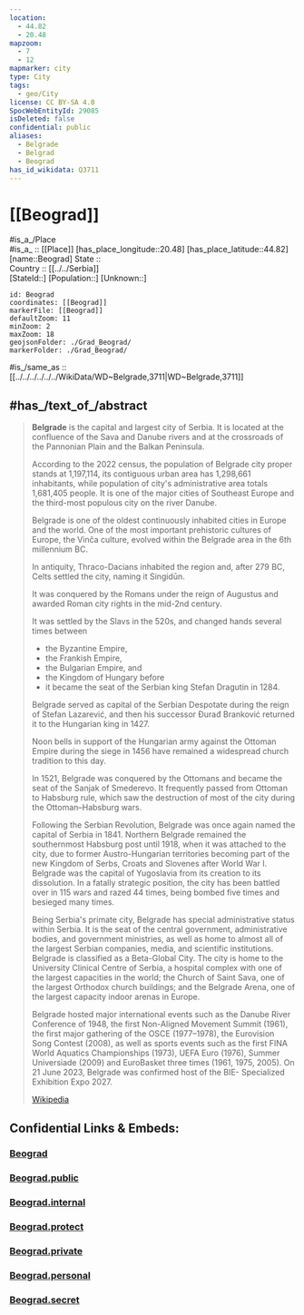 ```yaml
---
location:
  - 44.82
  - 20.48
mapzoom:
  - 7
  - 12
mapmarker: city
type: City
tags:
  - geo/City
license: CC BY-SA 4.0
SpocWebEntityId: 29085
isDeleted: false
confidential: public
aliases:
  - Belgrade
  - Belgrad
  - Beograd
has_id_wikidata: Q3711
---
```


# [[Beograd]] 


#is_a_/Place  
#is_a_ :: [[Place]] 
[has_place_longitude::20.48] 
[has_place_latitude::44.82] 
[name::Beograd] 
State ::  
Country :: [[../../Serbia]]  
[StateId::] 
[Population::] 
[Unknown::] 


```leaflet
id: Beograd
coordinates: [[Beograd]] 
markerFile: [[Beograd]] 
defaultZoom: 11 
minZoom: 2 
maxZoom: 18
geojsonFolder: ./Grad_Beograd/
markerFolder: ./Grad_Beograd/
```

#is_/same_as :: [[../../../../../../WikiData/WD~Belgrade,3711|WD~Belgrade,3711]] 


## #has_/text_of_/abstract 

> **Belgrade**  is the capital and largest city of Serbia. 
> It is located at the confluence of the Sava and Danube rivers 
> and at the crossroads of the Pannonian Plain and the Balkan Peninsula. 
> 
> According to the 2022 census, the population of Belgrade city proper stands at 1,197,114, 
> its contiguous urban area has 1,298,661 inhabitants, 
> while population of city's administrative area totals 1,681,405 people. 
> It is one of the major cities of Southeast Europe 
> and the third-most populous city on the river Danube.
>
> Belgrade is one of the oldest continuously inhabited cities in Europe and the world. 
> One of the most important prehistoric cultures of Europe, 
> the Vinča culture, evolved within the Belgrade area in the 6th millennium BC. 
> 
> In antiquity, Thraco-Dacians inhabited the region and, 
> after 279 BC, Celts settled the city, naming it Singidūn. 
> 
> It was conquered by the Romans under the reign of Augustus 
> and awarded Roman city rights in the mid-2nd century. 
> 
> It was settled by the Slavs in the 520s, and changed hands several times between 
> - the Byzantine Empire, 
> - the Frankish Empire, 
> - the Bulgarian Empire, and 
> - the Kingdom of Hungary before 
> - it became the seat of the Serbian king Stefan Dragutin in 1284. 
> 
> Belgrade served as capital of the Serbian Despotate during the reign of Stefan Lazarević, 
> and then his successor Đurađ Branković returned it to the Hungarian king in 1427. 
> 
> Noon bells in support of the Hungarian army against the Ottoman Empire 
> during the siege in 1456 have remained a widespread church tradition to this day. 
> 
> In 1521, Belgrade was conquered by the Ottomans 
> and became the seat of the Sanjak of Smederevo. 
> It frequently passed from Ottoman to Habsburg rule, 
> which saw the destruction of most of the city during the Ottoman–Habsburg wars.
>
> Following the Serbian Revolution, 
> Belgrade was once again named the capital of Serbia in 1841. 
> Northern Belgrade remained the southernmost Habsburg post until 1918, 
> when it was attached to the city, due to former Austro-Hungarian territories 
> becoming part of the new Kingdom of Serbs, Croats and Slovenes after World War I. 
> Belgrade was the capital of Yugoslavia from its creation to its dissolution. 
> In a fatally strategic position, the city has been battled over in 115 wars and razed 44 times, 
> being bombed five times and besieged many times.
>
> Being Serbia's primate city, Belgrade has special administrative status within Serbia. 
> It is the seat of the central government, administrative bodies, and government ministries, as well as home to almost all of the largest Serbian companies, media, and scientific institutions. Belgrade is classified as a Beta-Global City. The city is home to the University Clinical Centre of Serbia, a hospital complex with one of the largest capacities in the world; the Church of Saint Sava, one of the largest Orthodox church buildings; and the Belgrade Arena, one of the largest capacity indoor arenas in Europe.
>
> Belgrade hosted major international events such as the Danube River Conference of 1948, the first Non-Aligned Movement Summit (1961), the first major gathering of the OSCE (1977–1978), the Eurovision Song Contest (2008), as well as sports events such as the first FINA World Aquatics Championships (1973), UEFA Euro (1976), Summer Universiade (2009) and EuroBasket three times (1961, 1975, 2005). On 21 June 2023, Belgrade was confirmed host of the BIE- Specialized Exhibition Expo 2027.
>
> [Wikipedia](https://en.wikipedia.org/wiki/Belgrade)

## Confidential Links & Embeds: 

### [Beograd](/_Standards/Earth/Continent/Europe/Europe~South/Serbia/districts~Serbia/Grad_Beograd/City/Beograd.md) 

### [Beograd.public](/_public/Earth/Continent/Europe/Europe~South/Serbia/districts~Serbia/Grad_Beograd/City/Beograd.public.md) 

### [Beograd.internal](/_internal/Earth/Continent/Europe/Europe~South/Serbia/districts~Serbia/Grad_Beograd/City/Beograd.internal.md) 

### [Beograd.protect](/_protect/Earth/Continent/Europe/Europe~South/Serbia/districts~Serbia/Grad_Beograd/City/Beograd.protect.md) 

### [Beograd.private](/_private/Earth/Continent/Europe/Europe~South/Serbia/districts~Serbia/Grad_Beograd/City/Beograd.private.md) 

### [Beograd.personal](/_personal/Earth/Continent/Europe/Europe~South/Serbia/districts~Serbia/Grad_Beograd/City/Beograd.personal.md) 

### [Beograd.secret](/_secret/Earth/Continent/Europe/Europe~South/Serbia/districts~Serbia/Grad_Beograd/City/Beograd.secret.md)

